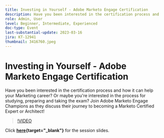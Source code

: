 ```yaml
---
title: Investing in Yourself - Adobe Marketo Engage Certification
description: Have you been interested in the certification process and how it can help your Marketing career? Or maybe you're interested in the process for studying, preparing and taking the exam? Join Adobe Marketo Engage Champions as they discuss their journey to becoming a Marketo Certified Expert or Architect!
role: Admin, User
level: Beginner, Intermediate, Experienced
doc-type: Event
last-substantial-update: 2023-03-16
jira: KT-12941
thumbnail: 3416760.jpeg
---
```

# Investing in Yourself - Adobe Marketo Engage Certification

Have you been interested in the certification process and how it can help your Marketing career? Or maybe you're interested in the process for studying, preparing and taking the exam? Join Adobe Marketo Engage Champions as they discuss their journey to becoming a Marketo Certified Expert or Architect!

>[!VIDEO](https://video.tv.adobe.com/v/3416760/?quality=12&learn=on)

Click **[here](assets/certification.pdf){target="_blank"}** for the session slides.
